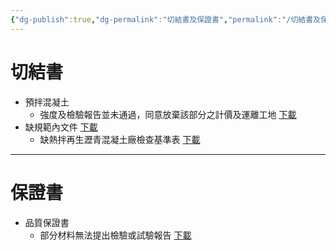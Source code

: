 ```yaml
---
{"dg-publish":true,"dg-permalink":"切結書及保證書","permalink":"/切結書及保證書/"}
---
```


# 切結書

- 預拌混凝土
	- 強度及檢驗報告並未通過，同意放棄該部分之計價及運離工地  [下載](https://1drv.ms/w/s!Al3ardEkNuLMgqheuiT9H4Rhfj6rKw?e=XGnjRs)
- 缺規範內文件  [下載](https://1drv.ms/w/s!Al3ardEkNuLMgqhdOYP4U8948WAXIw?e=qCsCff)
	- 缺熱拌再生瀝青混凝土廠檢查基準表  [下載](https://1drv.ms/w/s!Al3ardEkNuLMgqhc-xrJ_pKHEOt3aA?e=URIoxC)
---
# 保證書

- 品質保證書
	- 部分材料無法提出檢驗或試驗報告  [下載](https://1drv.ms/w/s!Al3ardEkNuLMgqhfXJY9wUqI1VzOPg?e=qYBbJi)
